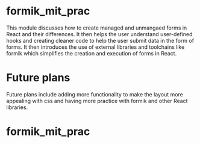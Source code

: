 # formik_mit_prac
This module discusses how to create managed and unmangaed forms in React and their differences. It then helps the user understand user-defined hooks and creating cleaner code to help the user submit data in the form of forms. It then introduces the use of external libraries and toolchains like formik which simplifies the creation and execution of forms in React. 
# Future plans
Future plans include adding more functionality to make the layout more appealing with css and having more practice with formik and other React libraries.
# formik_mit_prac

